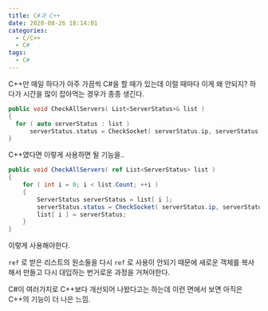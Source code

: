 ```yaml
---
title: C#과 C++
date: 2020-08-26 18:14:01
categories:
  - C/C++
  - C#
tags:
  - C#
---
```


C++만 매일 하다가 아주 가끔씩 C#을 할 때가 있는데 이럴 때마다 이게 왜 안되지? 하다가 시간을 많이 잡아먹는 경우가 종종 생긴다.

```cpp
public void CheckAllServers( List<ServerStatus>& list )
{
  for ( auto serverStatus : list )
      serverStatus.status = CheckSocket( serverStatus.ip, serverStatus.port );
}
```

C++였다면 이렇게 사용하면 될 기능을..

```csharp
public void CheckAllServers( ref List<ServerStatus> list )
{
    for ( int i = 0; i < list.Count; ++i )
    {
        ServerStatus serverStatus = list[ i ];
        serverStatus.status = CheckSocket( serverStatus.ip, serverStatus.port );
        list[ i ] = serverStatus;
    }
}
```

이렇게 사용해야한다.

`ref` 로 받은 리스트의 원소들을 다시 `ref` 로 사용이 안되기 때문에 새로운 객체를 복사해서 만들고 다시 대입하는 번거로운 과정을 거쳐야한다.

C#이 여러가지로 C++보다 개선되어 나왔다고는 하는데 이런 면에서 보면 아직은 C++의 기능이 더 나은 느낌.
